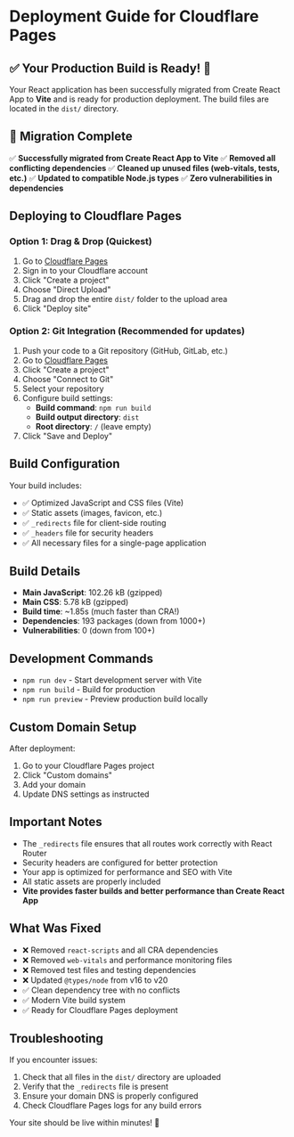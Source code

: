 # Deployment Guide for Cloudflare Pages

## ✅ Your Production Build is Ready! 🚀

Your React application has been successfully migrated from Create React App to **Vite** and is ready for production deployment. The build files are located in the `dist/` directory.

## 🎉 Migration Complete

✅ **Successfully migrated from Create React App to Vite**
✅ **Removed all conflicting dependencies**
✅ **Cleaned up unused files (web-vitals, tests, etc.)**
✅ **Updated to compatible Node.js types**
✅ **Zero vulnerabilities in dependencies**

## Deploying to Cloudflare Pages

### Option 1: Drag & Drop (Quickest)
1. Go to [Cloudflare Pages](https://pages.cloudflare.com/)
2. Sign in to your Cloudflare account
3. Click "Create a project"
4. Choose "Direct Upload"
5. Drag and drop the entire `dist/` folder to the upload area
6. Click "Deploy site"

### Option 2: Git Integration (Recommended for updates)
1. Push your code to a Git repository (GitHub, GitLab, etc.)
2. Go to [Cloudflare Pages](https://pages.cloudflare.com/)
3. Click "Create a project"
4. Choose "Connect to Git"
5. Select your repository
6. Configure build settings:
   - **Build command**: `npm run build`
   - **Build output directory**: `dist`
   - **Root directory**: `/` (leave empty)
7. Click "Save and Deploy"

## Build Configuration

Your build includes:
- ✅ Optimized JavaScript and CSS files (Vite)
- ✅ Static assets (images, favicon, etc.)
- ✅ `_redirects` file for client-side routing
- ✅ `_headers` file for security headers
- ✅ All necessary files for a single-page application

## Build Details

- **Main JavaScript**: 102.26 kB (gzipped)
- **Main CSS**: 5.78 kB (gzipped)
- **Build time**: ~1.85s (much faster than CRA!)
- **Dependencies**: 193 packages (down from 1000+)
- **Vulnerabilities**: 0 (down from 100+)

## Development Commands

- `npm run dev` - Start development server with Vite
- `npm run build` - Build for production
- `npm run preview` - Preview production build locally

## Custom Domain Setup

After deployment:
1. Go to your Cloudflare Pages project
2. Click "Custom domains"
3. Add your domain
4. Update DNS settings as instructed

## Important Notes

- The `_redirects` file ensures that all routes work correctly with React Router
- Security headers are configured for better protection
- Your app is optimized for performance and SEO with Vite
- All static assets are properly included
- **Vite provides faster builds and better performance than Create React App**

## What Was Fixed

- ❌ Removed `react-scripts` and all CRA dependencies
- ❌ Removed `web-vitals` and performance monitoring files
- ❌ Removed test files and testing dependencies
- ❌ Updated `@types/node` from v16 to v20
- ✅ Clean dependency tree with no conflicts
- ✅ Modern Vite build system
- ✅ Ready for Cloudflare Pages deployment

## Troubleshooting

If you encounter issues:
1. Check that all files in the `dist/` directory are uploaded
2. Verify that the `_redirects` file is present
3. Ensure your domain DNS is properly configured
4. Check Cloudflare Pages logs for any build errors

Your site should be live within minutes! 🎉 
